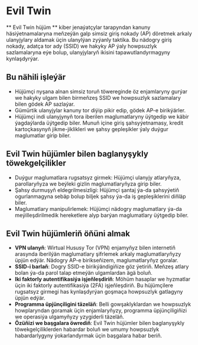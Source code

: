# Evil Twin

** Evil Twin hüjüm ** kiber jenaýatçylar tarapyndan kanuny häsiýetnamalaryna meňzeýän galp simsiz giriş nokady (AP) döretmek arkaly ulanyjylary aldamak üçin ulanylýan zyýanly taktika. Bu nädogry giriş nokady, adatça tor ady (SSID) we hakyky AP ýaly howpsuzlyk sazlamalaryna eýe bolup, ulanyjylaryň ikisini tapawutlandyrmagyny kynlaşdyrýar.

## Bu nähili işleýär

- Hüjümçi nyşana alnan simsiz toruň töwereginde öz enjamlaryny gurýar we hakyky ulgam bilen birmeňzeş SSID we howpsuzlyk sazlamalary bilen gödek AP sazlaýar.
- Gümürtik ulanyjylar kanuny tor diýip pikir edip, gödek AP-e birikýärler.
- Hüjümçi indi ulanyjynyň tora iberilen maglumatlaryny üýtgedip we käbir ýagdaýlarda üýtgedip biler. Munuň içine giriş şahsyýetnamasy, kredit kartoçkasynyň jikme-jiklikleri we şahsy gepleşikler ýaly duýgur maglumatlar girip biler.

## Evil Twin hüjümler bilen baglanyşykly töwekgelçilikler

- Duýgur maglumatlara rugsatsyz girmek: Hüjümçi ulanyjy atlaryňyza, parollaryňyza we beýleki gizlin maglumatlaryňyza girip biler.
- Şahsy durmuşyň eldegrilmesizligi: Hüjümçi şantaj ýa-da şahsyýetiň ogurlanmagyna sebäp bolup biljek şahsy ýa-da iş gepleşiklerini diňläp biler.
- Maglumatlary manipulirlemek: Hüjümçi nädogry maglumatlary ýa-da meýilleşdirilmedik hereketlere alyp barýan maglumatlary üýtgedip biler.

## Evil Twin hüjümleriň öňüni almak

- **VPN ulanyň**: Wirtual Hususy Tor (VPN) enjamyňyz bilen internetiň arasynda iberilýän maglumatlary şifrlemek arkaly maglumatlaryňyzy üpjün edýär. Nädogry AP-e birikseňizem, maglumatlaryňyz goralar.
- **SSID-i barlaň**: Dogry SSID-e birikýändigiňize göz ýetiriň. Meňzeş atlary bolan ýa-da parol talap etmeýän ulgamlardan ägä boluň.
- **Iki faktorly autentifikasiýa işjeňleşdiriň**: Möhüm hasaplar we hyzmatlar üçin iki faktorly autentifikasiýa (2FA) işjeňleşdiriň. Bu hüjümçilere rugsatsyz girmegi has kynlaşdyrýan goşmaça howpsuzlyk gatlagyny üpjün edýär.
- **Programma üpjünçiligini täzeläň**: Belli gowşaklyklardan we howpsuzlyk howplaryndan goramak üçin enjamlaryňyzy, programma üpjünçiligiňizi we operasiýa ulgamyňyzy yzygiderli täzeläň.
- **Özüňizi we başgalara öwrediň**: Evil Twin hüjümler bilen baglanyşykly töwekgelçiliklerden habardar boluň we umumy howpsuzlyk habardarlygyny ýokarlandyrmak üçin başgalara habar beriň.